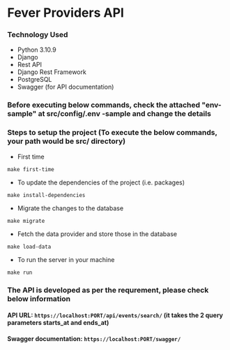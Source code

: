 # Fever Providers API

### Technology Used
 
- Python 3.10.9
- Django
- Rest API
- Django Rest Framework
- PostgreSQL
- Swagger (for API documentation)

### Before executing below commands, check the attached "env-sample" at src/config/.env -sample and change the details

### Steps to setup the project (To execute the below commands, your path would be src/ directory)

* First time
```
make first-time
```

* To update the dependencies of the project (i.e. packages)
```
make install-dependencies
```

* Migrate the changes to the database
```
make migrate
```

* Fetch the data provider and store those in the database
```
make load-data
```

* To run the server in your machine
```
make run
```

### The API is developed as per the requrement, please check below information
#### API URL: ```https://localhost:PORT/api/events/search/``` (it takes the 2 query parameters starts_at and ends_at)
#### Swagger documentation: ```https://localhost:PORT/swagger/```